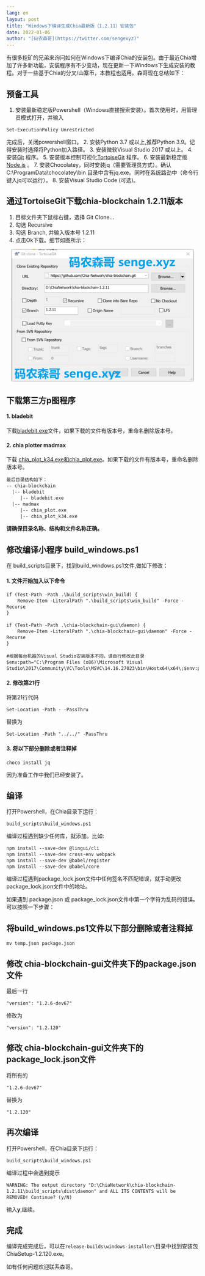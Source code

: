 ```yaml
---
lang: en
layout: post
title: "Windows下编译生成Chia最新版（1.2.11）安装包"
date: 2022-01-06
author: "[码农森哥](https://twitter.com/sengexyz)"
---
```


有很多挖矿的兄弟来询问如何在Windows下编译Chia的安装包。由于最近Chia增加了许多新功能，安装程序有不少变动，现在更新一下Windows下生成安装的教程。对于一些基于Chia的分叉/山寨币，本教程也适用。森哥现在总结如下：


## 预备工具
1. 安装最新稳定版Powershell（Windows直接搜索安装）。首次使用时，用管理员模式打开，并输入 

```batch
Set-ExecutionPolicy Unrestricted
```
完成后，关闭powershell窗口。
2. 安装Python 3.7 或以上,推荐Python 3.9。记得安装时选择将Python加入路径。 
3. 安装微软Visual Studio 2017 或以上。
4. 安装[Git](https://git-scm.com/) 程序。
5. 安装版本控制可视化[TortoiseGit](https://tortoisegit.org/) 程序。
6. 安装最新稳定版[Node.js](https://nodejs.org) 。
7. 安装Chocolatey，同时安装jq（需要管理员方式）。确认 C:\ProgramData\chocolatey\bin 目录中含有jq.exe。同时在系统路劲中（命令行键入jq可以运行）。
8. 安装Visual Studio Code (可选)。


## 通过TortoiseGit下载chia-blockchain 1.2.11版本
1. 目标文件夹下鼠标右键，选择 Git Clone...
2. 勾选 Recursive
3. 勾选 Branch, 并输入版本号 1.2.11
4. 点击Ok下载。细节如图所示：
<p align="center">
  <img src="/assets/blog/git_chia_settings.png" alt="Git settings for Chia" width="480">
</p>


## 下载第三方p图程序

#### 1. bladebit
下载[bladebit.exe](https://github.com/Chia-Network/bladebit)文件，如果下载的文件有版本号，重命名删除版本号。

#### 2. chia plotter madmax
下载 [chia_plot_k34.exe和chia_plot.exe](https://github.com/Chia-Network/chia-plotter-madmax)。如果下载的文件有版本号，重命名删除版本号。

```batch
最后目录结构如下：
-- chia-blockchain
  |-- bladebit
     |-- bladebit.exe
  |-- madmax
     |-- chia_plot.exe
     |-- chia_plot_k34.exe
```

**请确保目录名称、结构和文件名称正确。**

## 修改编译小程序 build_windows.ps1
在 build_scripts目录下，找到build_windows.ps1文件,做如下修改：

#### 1. 文件开始加入以下命令 

```batch
if (Test-Path -Path .\build_scripts\win_build) {
    Remove-Item -LiteralPath ".\build_scripts\win_build" -Force -Recurse
}

if (Test-Path -Path .\chia-blockchain-gui\daemon) {
    Remove-Item -LiteralPath ".\chia-blockchain-gui\daemon" -Force -Recurse
}

#根据每台机器的Visual Studio安装版本不同，请自行修改此目录
$env:path="C:\Program Files (x86)\Microsoft Visual Studio\2017\Community\VC\Tools\MSVC\14.16.27023\bin\Hostx64\x64\;$env:path"
```

#### 2. 修改第21行 
将第21行代码
```batch
Set-Location -Path - -PassThru 
``` 

替换为 

```batch
Set-Location -Path "../../" -PassThru 
```

#### 3. 将以下部分删除或者注释掉

```batch
choco install jq
```
因为准备工作中我们已经安装了。


## 编译

打开Powershell，在Chia目录下运行：

```batch
build_scripts\build_windows.ps1
```

编译过程遇到缺少任何库，就添加。比如:
```
npm install --save-dev @lingui/cli
npm install --save-dev cross-env webpack
npm install --save-dev @babel/register
npm install --save-dev @babel/core
```

编译过程遇到package_lock.json文件中任何签名不匹配错误，就手动更改package_lock.json文件中的地址。

如果遇到 package.json 或 package_lock.json文件中第一个字符为乱码的错误。可以按照一下步骤：

## 将build_windows.ps1文件以下部分删除或者注释掉
```batch
mv temp.json package.json
```

## 修改 chia-blockchain-gui文件夹下的package.json文件
最后一行
```batch
"version": "1.2.6-dev67"
``` 

修改为 
```batch
"version": "1.2.120"
```

## 修改 chia-blockchain-gui文件夹下的package_lock.json文件
将所有的 
```
"1.2.6-dev67"
```
替换为
```
"1.2.120"
```

## 再次编译

打开Powershell，在Chia目录下运行：

```batch
build_scripts\build_windows.ps1
```

编译过程中会遇到提示
```batch
WARNING: The output directory "D:\ChiaNetwork\chia-blockchain-1.2.11\build_scripts\dist\daemon" and ALL ITS CONTENTS will be REMOVED! Continue? (y/N)
```
输入**y**,继续。

## 完成
编译完成完成后，可以在```release-builds\windows-installer\```目录中找到安装包ChiaSetup-1.2.120.exe。


如有任何问题欢迎联系森哥。

